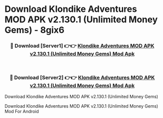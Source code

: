 # Download Klondike Adventures MOD APK v2.130.1 (Unlimited Money Gems) - 8gix6


<div align="center">
<h3>🔴 Download [Server1] 👉👉 <a href="https://apk-comot.site?title=Klondike_Adventures_MOD_APK_v2.130.1_(Unlimited_Money_Gems)">Klondike Adventures MOD APK v2.130.1 (Unlimited Money Gems) Mod Apk</a></h3><br>
<h3>🔴 Download [Server2] 👉👉 <a href="https://apk-comot.site?title=Klondike_Adventures_MOD_APK_v2.130.1_(Unlimited_Money_Gems)">Klondike Adventures MOD APK v2.130.1 (Unlimited Money Gems) Mod Apk</a></h3>
</div>



Download Klondike Adventures MOD APK v2.130.1 (Unlimited Money Gems) 

Download Klondike Adventures MOD APK v2.130.1 (Unlimited Money Gems) Mod For Android